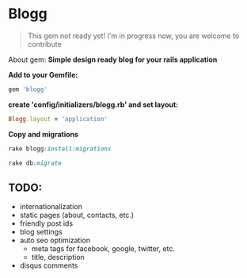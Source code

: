 # Blogg

> This gem not ready yet! I'm in progress now, you are welcome to contribute

About gem: **Simple design ready blog for your rails application**

**Add to your Gemfile:**

```ruby
gem 'blogg'
```

**create 'config/initializers/blogg.rb' and set layout:**

```ruby
Blogg.layout = 'application'
```

**Copy and migrations**

```ruby
rake blogg:install:migrations

rake db:migrate
```

## TODO:

* internationalization
* static pages (about, contacts, etc.)
* friendly post ids
* blog settings
* auto seo optimization
  * meta tags for facebook, google, twitter, etc.
  * title, description
* disqus comments
